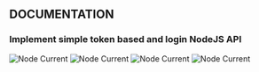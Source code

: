 ## DOCUMENTATION ##

### Implement simple token based and login NodeJS API ###

![Node Current](https://img.shields.io/node/v/:passport)
![Node Current](https://img.shields.io/node/v/:express)
![Node Current](https://img.shields.io/node/v/:jsonwebtoken)
![Node Current](https://img.shields.io/node/v/:mariadb)


